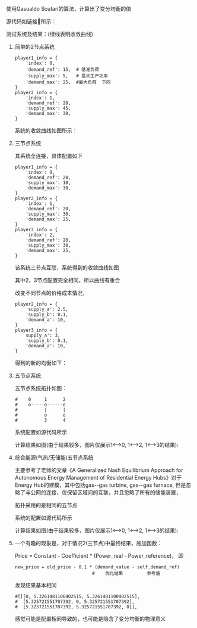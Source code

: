 使用Gasualdo Scutari的算法，计算出了变分均衡的值

源代码如链接🔗所示：



测试系统及结果：(绿线表明收敛曲线)

1. 简单的2节点系统

   ```
   player1_info = {
       'index': 0,
       'demand_ref': 15,  # 基准负荷
       'supply_max': 5,   # 最大生产功率
       'demand_max': 25,  #最大负荷  下同
   }
   player2_info = {
       'index': 1,
       'demand_ref': 20,
       'supply_max': 45,
       'demand_max': 30,
   }
   ```

   系统的收敛曲线如图所示：

   

2. 三节点系统

   其系统全连接，具体配置如下

   ```
   player1_info = {
       'index': 0,
       'demand_ref': 20,
       'supply_max': 10,
       'demand_max': 30,
   }
   player2_info = {
       'index': 1,
       'demand_ref': 20,
       'supply_max': 30,
       'demand_max': 25,
   }
   player3_info = {
       'index': 2,
       'demand_ref': 20,
       'supply_max': 30,
       'demand_max': 25,
   }
   ```

   该系统三节点互联，系统得到的收敛曲线如图

   其中2，3节点配置完全相同，所以曲线有重合

   改变不同节点的价格成本情况，

   ```
   player2_info = {
       'supply_a': 2.5,
       'supply_b': 0.1,
       'demand_a': 10,
   }
   player3_info = {
       supply_a': 3,
       'supply_b': 0.1,
       'demand_a': 10,
   }
   ```

   得到的新的均衡如下：

   

3. 五节点系统

   五节点系统拓扑如图：

   ```
   #    0     1      2
   #    o-----o------o
   #          |      |
   #          o      o
   #          3      4
   ```

   系统配置如源代码所示

   计算结果如图(由于结果较多，图片仅展示1<-->0, 1<-->2, 1<-->3的结果):

   

4. 综合能源(气热/无储能)五节点系统

   主要参考了老师的文章《A Generalized Nash Equilibrium Approach for Autonomous Energy Management of Residential Energy Hubs》对于Energy Hub的建模，其中包括gas--gas turbine, gas--gas furnace, 但是忽略了与公网的连接，仅保留区域间的互联，并且忽略了所有的储能装置，

   拓扑采用的是相同的五节点

   系统的配置如源代码所示

   计算结果如图(由于结果较多，图片仅展示1<-->0, 1<-->2, 1<-->3的结果):

5. 一个有趣的现象是，对于情况2(三节点)中最终结果，施加函数：

   Price = Constant - Coefficient * (Power_real - Power_reference)， 即

   ```
   new_price = old_price - 0.1 * (demand_value - self.demand_ref)
                                #    优化结果         参考值
   ```

   发现结果基本相同

   ```
   #[[[0, 5.3261481100402515, 5.3261481100402515],
   #  [5.325721551707392, 0, 5.325721551707392],
   #  [5.325721551707392, 5.325721551707392, 0]],
   ```

    感觉可能是配置相同导致的，也可能是隐含了变分均衡的物理意义



